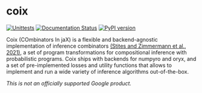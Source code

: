# coix

[![Unittests](https://github.com/jax-ml/coix/actions/workflows/pytest_and_autopublish.yml/badge.svg)](https://github.com/jax-ml/coix/actions/workflows/pytest_and_autopublish.yml)
[![Documentation Status](https://readthedocs.org/projects/coix/badge/?version=latest)](https://coix.readthedocs.io/en/latest/?badge=latest)
[![PyPI version](https://badge.fury.io/py/coix.svg)](https://badge.fury.io/py/coix)

Coix (COmbinators In jaX) is a flexible and backend-agnostic implementation of inference combinators [(Stites and Zimmermann et al., 2021)](https://arxiv.org/abs/2103.00668), a set of program transformations for compositional inference with probabilistic programs. Coix ships with backends for numpyro and oryx, and a set of pre-implemented losses and utility functions that allows to implement and run a wide variety of inference algorithms out-of-the-box.

*This is not an officially supported Google product.*

